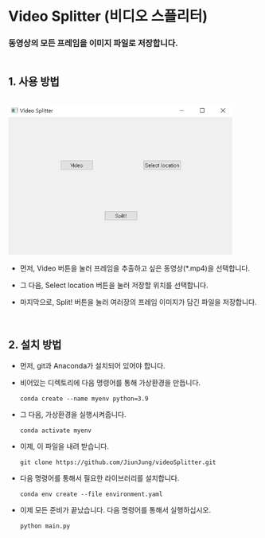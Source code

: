 # Video Splitter (비디오 스플리터)<br/>

### 동영상의 모든 프레임을 이미지 파일로 저장합니다.<br/><br/>

## 1. 사용 방법
<br/>
<img src="./example_image/example.jpg" width="450px" height="300px" title="example image" alt="example image"></img>

<br/>

- 먼저, Video 버튼을 눌러 프레임을 추출하고 싶은 동영상(*.mp4)을 선택합니다.


- 그 다음, Select location 버튼을 눌러 저장할 위치를 선택합니다.
  
- 마지막으로, Split! 버튼을 눌러 여러장의 프레임 이미지가 담긴 파일을 저장합니다.

<br/>

## 2. 설치 방법
- 먼저, git과 Anaconda가 설치되어 있어야 합니다.
- 비어있는 디렉토리에 다음 명령어를 통해 가상환경을 만듭니다.

      conda create --name myenv python=3.9
- 그 다음, 가상환경을 실행시켜줍니다.

      conda activate myenv
- 이제, 이 파일을 내려 받습니다.

      git clone https://github.com/JiunJung/videoSplitter.git
- 다음 명령어를 통해서 필요한 라이브러리를 설치합니다.

      conda env create --file environment.yaml
- 이제 모든 준비가 끝났습니다. 다음 명령어를 통해서 실행하십시오.
  
      python main.py




